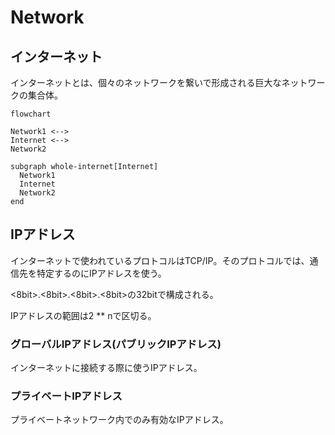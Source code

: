 # Network

## インターネット

インターネットとは、個々のネットワークを繋いで形成される巨大なネットワークの集合体。

```mermaid
flowchart

Network1 <-->
Internet <-->
Network2

subgraph whole-internet[Internet]
  Network1
  Internet
  Network2
end
```

## IPアドレス

インターネットで使われているプロトコルはTCP/IP。そのプロトコルでは、通信先を特定するのにIPアドレスを使う。

<8bit>.<8bit>.<8bit>.<8bit>の32bitで構成される。

IPアドレスの範囲は2 ** nで区切る。

### グローバルIPアドレス(パブリックIPアドレス)

インターネットに接続する際に使うIPアドレス。

### プライベートIPアドレス

プライベートネットワーク内でのみ有効なIPアドレス。

